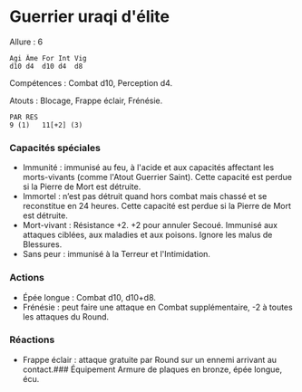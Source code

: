 # Guerrier uraqi d'élite

Allure : 6

	Agi	Âme	For	Int	Vig
	d10	d4	d10	d4	d8

Compétences : Combat d10, Perception d4.

Atouts : Blocage, Frappe éclair, Frénésie.

	PAR	RES
	9 (1)	11[+2] (3)

### Capacités spéciales
- Immunité : immunisé au feu, à l'acide et aux capacités affectant les morts-vivants (comme l'Atout Guerrier Saint). Cette capacité est perdue si la Pierre de Mort est détruite.
- Immortel : n’est pas détruit quand hors combat mais chassé et se reconstitue en 24 heures. Cette capacité est perdue si la Pierre de Mort est détruite.
- Mort-vivant : Résistance +2. +2 pour annuler Secoué. Immunisé aux attaques ciblées, aux maladies et aux poisons. Ignore les malus de Blessures.
- Sans peur : immunisé à la Terreur et l'Intimidation.

### Actions
- Épée longue : Combat d10, d10+d8.
- Frénésie : peut faire une attaque en Combat supplémentaire, -2 à toutes les attaques du Round.

### Réactions
- Frappe éclair : attaque gratuite par Round sur un ennemi arrivant au contact.### Équipement
Armure de plaques en bronze, épée longue, écu.

